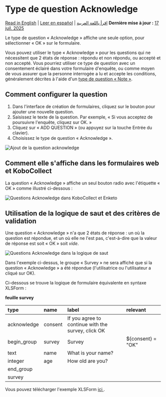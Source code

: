 # Type de question Acknowledge
<a href="../acknowledge.html">Read in English</a> | <a href="../es/acknowledge.html">Leer en español</a> | <a href="../ar/acknowledge.html">اقرأ باللغة العربية</a>
**Dernière mise à jour :** <a href="https://github.com/kobotoolbox/docs/blob/cbfd264f05913df75ec184d5d9eb002f6e66f905/source/acknowledge.md" class="reference">17 juil. 2025</a>

Le type de question « Acknowledge » affiche une seule option, pour sélectionner « OK » sur le
formulaire.

Vous pouvez utiliser le type « Acknowledge » pour les questions qui ne nécessitent que 2 états de
réponse : répondu et non répondu, ou accepté et non accepté. Vous pourriez utiliser
ce type de question avec un consentement éclairé dans votre formulaire d'enquête, ou comme moyen de
vous assurer que la personne interrogée a lu et accepte les conditions, généralement
décrites à l'aide d'un [type de question « Note »](question_types.md).

## Comment configurer la question

1. Dans l'interface de création de formulaires, cliquez sur le bouton <i class="k-icon k-icon-plus"></i> pour
   ajouter une nouvelle question.
2. Saisissez le texte de la question. Par exemple, « Si vous acceptez de poursuivre l'enquête, cliquez sur OK. »
3. Cliquez sur « <i class="k-icon k-icon-plus"></i> ADD QUESTION » (ou appuyez sur la touche Entrée
   du clavier).
4. Choisissez le type de question « <i class="k-icon k-icon-qt-acknowledge"></i> Acknowledge ».

![Ajout de la question acknowledge](images/acknowledge/acknowledge_adding.gif)

## Comment elle s'affiche dans les formulaires web et KoboCollect

La question « Acknowledge » affiche un seul bouton radio avec l'étiquette « OK » comme
illustré ci-dessous :

![Questions Acknowledge dans KoboCollect et Enketo](images/acknowledge/acknowledge.png)

## Utilisation de la logique de saut et des critères de validation

Une question « Acknowledge » n'a que 2 états de réponse : un où la question
est répondue, et un où elle ne l'est pas, c'est-à-dire que la valeur de réponse est soit « OK » soit
_vide_.

![Questions Acknowledge dans la logique de saut](images/acknowledge/acknowledge_skip.gif)

Dans l'exemple ci-dessus, le groupe « Survey » ne sera affiché que si la
question « Acknowledge » a été répondue (l'utilisatrice ou l'utilisateur a cliqué sur OK).

Ci-dessous se trouve la logique de formulaire équivalente en syntaxe XLSForm :

**feuille survey**

| type        | name    | label                                              | relevant          |
| :---------- | :------ | :------------------------------------------------- | :---------------- |
| acknowledge | consent | If you agree to continue with the survey, click OK |                   |
| begin_group | survey  | Survey                                             | ${consent} = "OK" |
| text        | name    | What is your name?                                 |                   |
| integer     | age     | How old are you?                                   |                   |
| end_group   |         |                                                    |                   |
| survey |

<p class="note">
  Vous pouvez télécharger l'exemple XLSForm
  <a
    download
    class="reference"
    href="./_static/files/acknowledge/acknowledge.xlsx"
    >ici <i class="k-icon k-icon-file-xls"></i></a
  >.
</p>